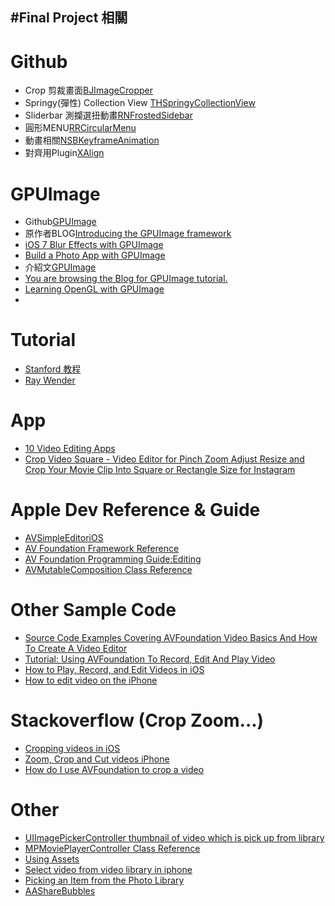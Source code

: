 #Final Project 相關
------

# Github
 * Crop 剪裁畫面[BJImageCropper](https://github.com/barrettj/BJImageCropper)
 * Springy(彈性) Collection View [THSpringyCollectionView](https://github.com/tristanhimmelman/THSpringyCollectionView)
 * Sliderbar 測攔選扭動畫[RNFrostedSidebar](https://github.com/rnystrom/RNFrostedSidebar)
 * 圓形MENU[RRCircularMenu](https://github.com/iartem/RRCircularMenu)
 * 動畫相關[NSBKeyframeAnimation](https://github.com/NachoSoto/NSBKeyframeAnimation)
 * 對齊用Plugin[XAlign](https://github.com/qfish/XAlign)

# GPUImage
 * Github[GPUImage](https://github.com/BradLarson/GPUImage)
 * 原作者BLOG[Introducing the GPUImage framework](http://www.sunsetlakesoftware.com/2012/02/12/introducing-gpuimage-framework)
 * [iOS 7 Blur Effects with GPUImage](http://www.raywenderlich.com/60968/ios-7-blur-effects-gpuimage)
 * [Build a Photo App with GPUImage](http://code.tutsplus.com/tutorials/build-a-photo-app-with-gpuimage--mobile-12223)
 * 介紹文[GPUImage](http://nshipster.com/gpuimage/)
 * [You are browsing the Blog for GPUImage tutorial.](http://i-software-developers.com/tag/gpuimage-tutorial/)
 * [Learning OpenGL with GPUImage](http://indieambitions.com/idevblogaday/learning-opengl-gpuimage/)
 * 
 
# Tutorial
 * [Stanford 教程](http://www.stanford.edu/class/cs193p/cgi-bin/drupal/)
 * [Ray Wender](http://www.raywenderlich.com/tutorials)

# App
 * [10 Video Editing Apps](http://mashable.com/2013/06/05/video-edit-apps/#gallery/10-excellent-apps-for-editing-video/523077f15198406548007edb)
 * [Crop Video Square - Video Editor for Pinch Zoom Adjust Resize and Crop Your Movie Clip Into Square or Rectangle Size for Instagram](https://itunes.apple.com/us/app/crop-video-square-video-editor/id720611025?mt=8)



# Apple Dev Reference & Guide
 * [AVSimpleEditoriOS](https://developer.apple.com/library/ios/samplecode/AVSimpleEditoriOS/Introduction/Intro.html)
 * [AV Foundation Framework Reference](https://developer.apple.com/library/ios/documentation/AVFoundation/Reference/AVFoundationFramework/_index.html#//apple_ref/doc/uid/TP40008072)
 * [AV Foundation Programming Guide:Editing](https://developer.apple.com/library/ios/documentation/AudioVideo/Conceptual/AVFoundationPG/Articles/03_Editing.html#//apple_ref/doc/uid/TP40010188-CH8-SW1)
 * [AVMutableComposition Class Reference](https://developer.apple.com/library/ios/documentation/AVFoundation/Reference/AVMutableComposition_Class/Reference/Reference.html#//apple_ref/occ/cl/AVMutableComposition)

# Other Sample Code
 * [Source Code Examples Covering AVFoundation Video Basics And How To Create A Video Editor](http://maniacdev.com/2013/03/source-code-examples-covering-avfoundation-video-basics-and-how-to-create-a-video-editor)
 * [Tutorial: Using AVFoundation To Record, Edit And Play Video](http://maniacdev.com/2012/07/tutorial-using-avfoundation-to-record-edit-and-play-video)
 * [How to Play, Record, and Edit Videos in iOS](http://www.raywenderlich.com/13418/how-to-play-record-edit-videos-in-ios)
 * [How to edit video on the iPhone](http://howto.cnet.com/8301-11310_39-20101764-285/how-to-edit-video-on-the-iphone/)

# Stackoverflow (Crop Zoom...)
 * [Cropping videos in iOS](http://stackoverflow.com/questions/6212889/cropping-videos-in-ios)
 * [Zoom, Crop and Cut videos iPhone](http://stackoverflow.com/questions/13855036/zoom-crop-and-cut-videos-iphone)
 * [How do I use AVFoundation to crop a video](http://stackoverflow.com/questions/5198245/how-do-i-use-avfoundation-to-crop-a-video)

# Other
 * [UIImagePickerController thumbnail of video which is pick up from library](http://stackoverflow.com/questions/5719135/uiimagepickercontroller-thumbnail-of-video-which-is-pick-up-from-library)
 * [MPMoviePlayerController Class Reference](https://developer.apple.com/library/ios/documentation/mediaplayer/reference/MPMoviePlayerController_Class/Reference/Reference.html)
 * [Using Assets](https://developer.apple.com/library/ios/documentation/AudioVideo/Conceptual/AVFoundationPG/Articles/01_UsingAssets.html#//apple_ref/doc/uid/TP40010188-CH7-SW1)
 * [Select video from video library in iphone](http://stackoverflow.com/questions/6845167/select-video-from-video-library-in-iphone)
 * [Picking an Item from the Photo Library](https://developer.apple.com/library/ios/documentation/AudioVideo/Conceptual/CameraAndPhotoLib_TopicsForIOS/Articles/PickinganItemfromthePhotoLibrary.html#//apple_ref/doc/uid/TP40010408-SW1)
 * [AAShareBubbles](https://github.com/mixdesign/AAShareBubbles)
